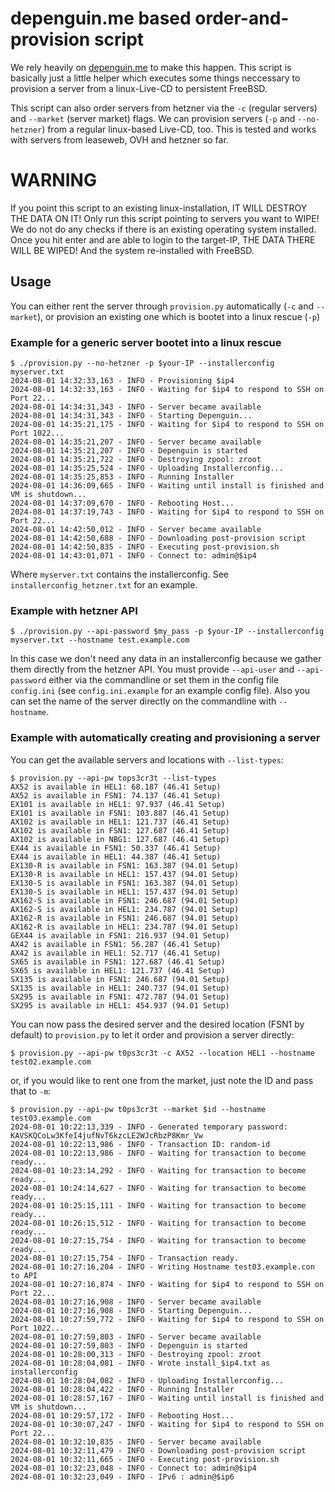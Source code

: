 # depenguin.me based order-and-provision script

We rely heavily on [depenguin.me](https://github.com/depenguin-me/depenguin-run) to make this happen. This script is basically just a little helper which executes some things neccessary to provision a server from a linux-Live-CD to persistent FreeBSD.

This script can also order servers from hetzner via the `-c` (regular servers) and `--market` (server market) flags.
We can provision servers (`-p` and `--no-hetzner`) from a regular linux-based Live-CD, too. This is tested and works with servers from leaseweb, OVH and hetzner so far.

# WARNING

If you point this script to an existing linux-installation, IT WILL DESTROY THE DATA ON IT!
Only run this script pointing to servers you want to WIPE! We do not do any checks if there is an existing operating system installed. Once you hit enter and are able to login to the target-IP, THE DATA THERE WILL BE WIPED! And the system re-installed with FreeBSD.

## Usage
You can either rent the server through `provision.py` automatically (`-c` and `--market`), or provision an existing one which is bootet into a linux rescue (`-p`)

### Example for a generic server bootet into a linux rescue
```
$ ./provision.py --no-hetzner -p $your-IP --installerconfig myserver.txt
2024-08-01 14:32:33,163 - INFO - Provisioning $ip4
2024-08-01 14:32:33,163 - INFO - Waiting for $ip4 to respond to SSH on Port 22...
2024-08-01 14:34:31,343 - INFO - Server became available
2024-08-01 14:34:31,343 - INFO - Starting Depenguin...
2024-08-01 14:35:21,175 - INFO - Waiting for $ip4 to respond to SSH on Port 1022...
2024-08-01 14:35:21,207 - INFO - Server became available
2024-08-01 14:35:21,207 - INFO - Depenguin is started
2024-08-01 14:35:21,722 - INFO - Destroying zpool: zroot
2024-08-01 14:35:25,524 - INFO - Uploading Installerconfig...
2024-08-01 14:35:25,853 - INFO - Running Installer
2024-08-01 14:36:09,665 - INFO - Waiting until install is finished and VM is shutdown...
2024-08-01 14:37:09,670 - INFO - Rebooting Host...
2024-08-01 14:37:19,743 - INFO - Waiting for $ip4 to respond to SSH on Port 22...
2024-08-01 14:42:50,012 - INFO - Server became available
2024-08-01 14:42:50,688 - INFO - Downloading post-provision script
2024-08-01 14:42:50,835 - INFO - Executing post-provision.sh
2024-08-01 14:43:01,071 - INFO - Connect to: admin@$ip4
```

Where `myserver.txt` contains the installerconfig. See `installerconfig_hetzner.txt` for an example.

### Example with hetzner API
```
$ ./provision.py --api-password $my_pass -p $your-IP --installerconfig myserver.txt --hostname test.example.com
```

In this case we don't need any data in an installerconfig because we gather them directly from the hetzner API. You must provide `--api-user` and `--api-password` either via the commandline or set them in the config file `config.ini` (see `config.ini.example` for an example config file). Also you can set the name of the server directly on the commandline with `--hostname`.

### Example with automatically creating and provisioning a server
You can get the available servers and locations with `--list-types`:

```
$ provision.py --api-pw tops3cr3t --list-types
AX52 is available in HEL1: 68.187 (46.41 Setup)
AX52 is available in FSN1: 74.137 (46.41 Setup)
EX101 is available in HEL1: 97.937 (46.41 Setup)
EX101 is available in FSN1: 103.887 (46.41 Setup)
AX102 is available in HEL1: 121.737 (46.41 Setup)
AX102 is available in FSN1: 127.687 (46.41 Setup)
AX102 is available in NBG1: 127.687 (46.41 Setup)
EX44 is available in FSN1: 50.337 (46.41 Setup)
EX44 is available in HEL1: 44.387 (46.41 Setup)
EX130-R is available in FSN1: 163.387 (94.01 Setup)
EX130-R is available in HEL1: 157.437 (94.01 Setup)
EX130-S is available in FSN1: 163.387 (94.01 Setup)
EX130-S is available in HEL1: 157.437 (94.01 Setup)
AX162-S is available in FSN1: 246.687 (94.01 Setup)
AX162-S is available in HEL1: 234.787 (94.01 Setup)
AX162-R is available in FSN1: 246.687 (94.01 Setup)
AX162-R is available in HEL1: 234.787 (94.01 Setup)
GEX44 is available in FSN1: 216.937 (94.01 Setup)
AX42 is available in FSN1: 56.287 (46.41 Setup)
AX42 is available in HEL1: 52.717 (46.41 Setup)
SX65 is available in FSN1: 127.687 (46.41 Setup)
SX65 is available in HEL1: 121.737 (46.41 Setup)
SX135 is available in FSN1: 246.687 (94.01 Setup)
SX135 is available in HEL1: 240.737 (94.01 Setup)
SX295 is available in FSN1: 472.787 (94.01 Setup)
SX295 is available in HEL1: 454.937 (94.01 Setup)
```

You can now pass the desired server and the desired location (FSN1 by default) to `provision.py` to let it order and provision a server directly:

```
$ provision.py --api-pw t0ps3cr3t -c AX52 --location HEL1 --hostname test02.example.com
```

or, if you would like to rent one from the market, just note the ID and pass that to `-m`:

```
$ provision.py --api-pw t0ps3cr3t --market $id --hostname test03.example.com
2024-08-01 10:22:13,339 - INFO - Generated temporary password: KAVSKQCoLw3KfeI4jufNvT6kzcLE2WJcRbzP8Kmr_Vw
2024-08-01 10:22:13,986 - INFO - Transaction ID: random-id
2024-08-01 10:22:13,986 - INFO - Waiting for transaction to become ready...
2024-08-01 10:23:14,292 - INFO - Waiting for transaction to become ready...
2024-08-01 10:24:14,627 - INFO - Waiting for transaction to become ready...
2024-08-01 10:25:15,111 - INFO - Waiting for transaction to become ready...
2024-08-01 10:26:15,512 - INFO - Waiting for transaction to become ready...
2024-08-01 10:27:15,754 - INFO - Waiting for transaction to become ready...
2024-08-01 10:27:15,754 - INFO - Transaction ready.
2024-08-01 10:27:16,204 - INFO - Writing Hostname test03.example.con to API
2024-08-01 10:27:16,874 - INFO - Waiting for $ip4 to respond to SSH on Port 22...
2024-08-01 10:27:16,908 - INFO - Server became available
2024-08-01 10:27:16,908 - INFO - Starting Depenguin...
2024-08-01 10:27:59,772 - INFO - Waiting for $ip4 to respond to SSH on Port 1022...
2024-08-01 10:27:59,803 - INFO - Server became available
2024-08-01 10:27:59,803 - INFO - Depenguin is started
2024-08-01 10:28:00,313 - INFO - Destroying zpool: zroot
2024-08-01 10:28:04,081 - INFO - Wrote install_$ip4.txt as installerconfig
2024-08-01 10:28:04,082 - INFO - Uploading Installerconfig...
2024-08-01 10:28:04,422 - INFO - Running Installer
2024-08-01 10:28:57,167 - INFO - Waiting until install is finished and VM is shutdown...
2024-08-01 10:29:57,172 - INFO - Rebooting Host...
2024-08-01 10:30:07,247 - INFO - Waiting for $ip4 to respond to SSH on Port 22...
2024-08-01 10:32:10,835 - INFO - Server became available
2024-08-01 10:32:11,479 - INFO - Downloading post-provision script
2024-08-01 10:32:11,665 - INFO - Executing post-provision.sh
2024-08-01 10:32:23,048 - INFO - Connect to: admin@$ip4
2024-08-01 10:32:23,049 - INFO - IPv6 : admin@$ip6
```
